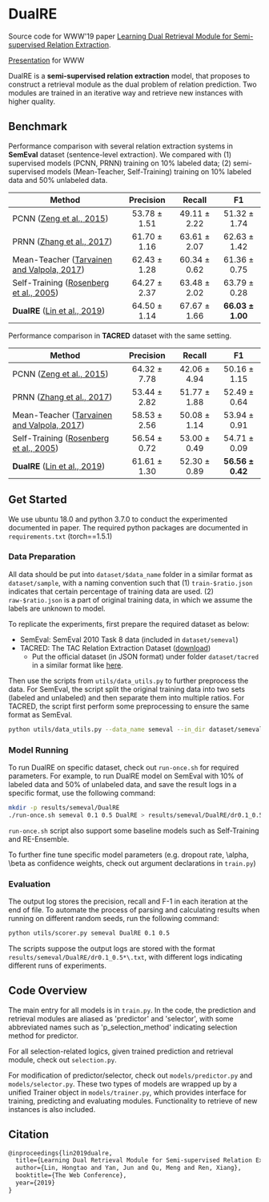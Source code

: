 # DualRE

Source code for WWW'19 paper [Learning Dual Retrieval Module for Semi-supervised Relation Extraction](https://arxiv.org/abs/1902.07814).

[Presentation](https://docs.google.com/presentation/d/15TLIQOWhMa3MCkDrCiBUz2r2HBJx9P79R-EmouXsJB4/edit?usp=sharing) for WWW

DualRE is a **semi-supervised relation extraction** model, that proposes to construct a retrieval module as the dual problem of relation prediction. Two modules are trained in an iterative way and retrieve new instances with higher quality.

## Benchmark

Performance comparison with several relation extraction systems in **SemEval** dataset (sentence-level extraction). We compared with (1) supervised models (PCNN, PRNN) training on 10% labeled data; (2) semi-supervised models (Mean-Teacher, Self-Training) training on 10% labeled data and 50% unlabeled data.


Method | Precision | Recall | F1 
-------|:-----------:|:--------:|:----:
PCNN ([Zeng et al., 2015](https://aclanthology.info/papers/D15-1203/d15-1203)) | 53.78 ± 1.51 | 49.11 ± 2.22 | 51.32 ± 1.74
PRNN ([Zhang et al., 2017](https://nlp.stanford.edu/pubs/zhang2017tacred.pdf)) | 61.70 ± 1.16 | 63.61 ± 2.07 | 62.63 ± 1.42
Mean-Teacher ([Tarvainen and Valpola, 2017](https://arxiv.org/abs/1703.01780)) | 62.43 ± 1.28 | 60.34 ± 0.62 | 61.36 ± 0.75
Self-Training ([Rosenberg et al., 2005](https://dl.acm.org/citation.cfm?id=1042449.1043907)) | 64.27 ± 2.37 | 63.48 ± 2.02 | 63.79 ± 0.28
**DualRE** ([Lin et al., 2019](https://arxiv.org/abs/1902.07814)) | 64.50 ± 1.14 | 67.67 ± 1.66 | **66.03 ± 1.00**

Performance comparison in **TACRED** dataset with the same setting.

Method | Precision | Recall | F1 
-------|:-----------:|:--------:|:----:
PCNN ([Zeng et al., 2015](https://aclanthology.info/papers/D15-1203/d15-1203)) | 64.32 ± 7.78 | 42.06 ± 4.94 | 50.16 ± 1.15
PRNN ([Zhang et al., 2017](https://nlp.stanford.edu/pubs/zhang2017tacred.pdf)) | 53.44 ± 2.82 | 51.77 ± 1.88 | 52.49 ± 0.64
Mean-Teacher ([Tarvainen and Valpola, 2017](https://arxiv.org/abs/1703.01780)) | 58.53 ± 2.56 | 50.08 ± 1.14 | 53.94 ± 0.91
Self-Training ([Rosenberg et al., 2005](https://dl.acm.org/citation.cfm?id=1042449.1043907)) | 56.54 ± 0.72 | 53.00 ± 0.49 | 54.71 ± 0.09
**DualRE** ([Lin et al., 2019](https://arxiv.org/abs/1902.07814)) | 61.61 ± 1.30 | 52.30 ± 0.89 | **56.56 ± 0.42**



## Get Started

We use ubuntu 18.0 and python 3.7.0 to conduct the experimented documented in paper. The required python packages are documented in `requirements.txt` (torch==1.5.1)

### Data Preparation

All data should be put into `dataset/$data_name` folder in a similar format as `dataset/sample`, with a naming convention such that (1) `train-$ratio.json` indicates that certain percentage of training data are used. (2) `raw-$ratio.json` is a part of original training data, in which we assume the labels are unknown to model.

To replicate the experiments, first prepare the required dataset as below:

- SemEval: SemEval 2010 Task 8 data (included in `dataset/semeval`)
- TACRED: The TAC Relation Extraction Dataset ([download](https://catalog.ldc.upenn.edu/LDC2018T24))
  - Put the official dataset (in JSON format) under folder `dataset/tacred` in a similar format like [here](https://github.com/yuhaozhang/tacred-relation/tree/master/dataset/tacred).

Then use the scripts from `utils/data_utils.py` to further preprocess the data. For SemEval, the script split the original training data into two sets (labeled and unlabeled) and then separate them into multiple ratios. For TACRED, the script first perform some preprocessing to ensure the same format as SemEval.

```bash
python utils/data_utils.py --data_name semeval --in_dir dataset/semeval --out_dir dataset/semeval  # update the original repository
```

### Model Running

To run DualRE on specific dataset, check out `run-once.sh` for required parameters. For example, to run DualRE model on SemEval with 10% of labeled data and 50% of unlabeled data, and save the result logs in a specific format, use the following command:

```bash
mkdir -p results/semeval/DualRE
./run-once.sh semeval 0.1 0.5 DualRE > results/semeval/DualRE/dr0.1_0.5-log.txt
```

`run-once.sh` script also support some baseline models such as Self-Training and RE-Ensemble.

To further fine tune specific model parameters (e.g. dropout rate, \alpha, \beta as confidence weights, check out argument declarations in `train.py`)

### Evaluation

The output log stores the precision, recall and F-1 in each iteration at the end of file. To automate the process of parsing and calculating results when running on different random seeds, run the following command:

```bash
python utils/scorer.py semeval DualRE 0.1 0.5
```

The scripts suppose the output logs are stored with the format `results/semeval/DualRE/dr0.1_0.5*\.txt`, with different logs indicating different runs of experiments.

## Code Overview

The main entry for all models is in `train.py`. In the code, the prediction and retrieval modules are aliased as 'predictor' and 'selector', with some abbreviated names such as 'p_selection_method' indicating selection method for predictor.

For all selection-related logics, given trained prediction and retrieval module, check out `selection.py`.

For modification of predictor/selector, check out `models/predictor.py` and `models/selector.py`. These two types of models are wrapped up by a unified Trainer object in `models/trainer.py`, which provides interface for training, predicting and evaluating modules. Functionality to retrieve of new instances is also included.


## Citation

```latex
@inproceedings{lin2019dualre,
  title={Learning Dual Retrieval Module for Semi-supervised Relation Extraction},
  author={Lin, Hongtao and Yan, Jun and Qu, Meng and Ren, Xiang},
  booktitle={The Web Conference},
  year={2019}
}
```

